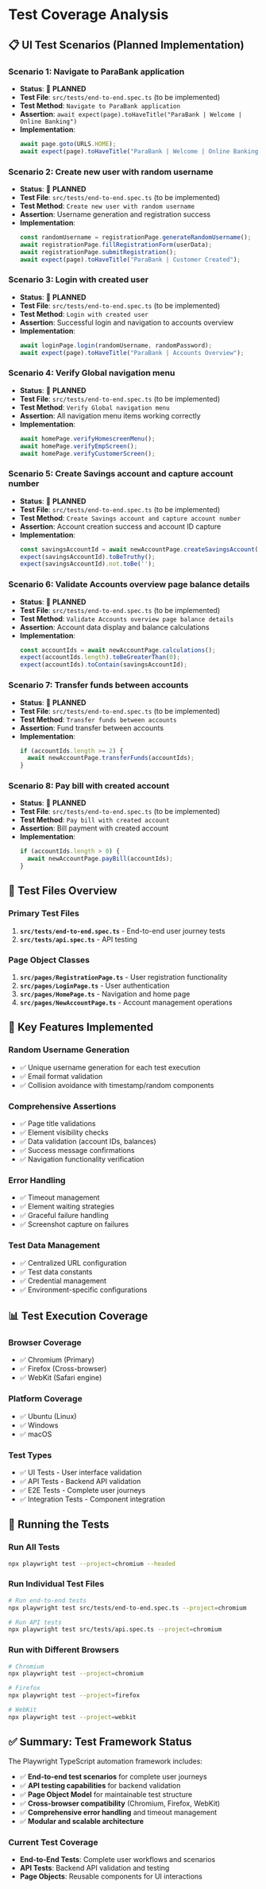# Test Coverage Analysis

## 📋 UI Test Scenarios (Planned Implementation)

### **Scenario 1: Navigate to ParaBank application**
- **Status**: 🔄 **PLANNED**
- **Test File**: `src/tests/end-to-end.spec.ts` (to be implemented)
- **Test Method**: `Navigate to ParaBank application`
- **Assertion**: `await expect(page).toHaveTitle("ParaBank | Welcome | Online Banking")`
- **Implementation**: 
  ```typescript
  await page.goto(URLS.HOME);
  await expect(page).toHaveTitle("ParaBank | Welcome | Online Banking");
  ```

### **Scenario 2: Create new user with random username**
- **Status**: 🔄 **PLANNED**
- **Test File**: `src/tests/end-to-end.spec.ts` (to be implemented)
- **Test Method**: `Create new user with random username`
- **Assertion**: Username generation and registration success
- **Implementation**:
  ```typescript
  const randomUsername = registrationPage.generateRandomUsername();
  await registrationPage.fillRegistrationForm(userData);
  await registrationPage.submitRegistration();
  await expect(page).toHaveTitle("ParaBank | Customer Created");
  ```

### **Scenario 3: Login with created user**
- **Status**: 🔄 **PLANNED**
- **Test File**: `src/tests/end-to-end.spec.ts` (to be implemented)
- **Test Method**: `Login with created user`
- **Assertion**: Successful login and navigation to accounts overview
- **Implementation**:
  ```typescript
  await loginPage.login(randomUsername, randomPassword);
  await expect(page).toHaveTitle("ParaBank | Accounts Overview");
  ```

### **Scenario 4: Verify Global navigation menu**
- **Status**: 🔄 **PLANNED**
- **Test File**: `src/tests/end-to-end.spec.ts` (to be implemented)
- **Test Method**: `Verify Global navigation menu`
- **Assertion**: All navigation menu items working correctly
- **Implementation**:
  ```typescript
  await homePage.verifyHomescreenMenu();
  await homePage.verifyEmpScreen();
  await homePage.verifyCustomerScreen();
  ```

### **Scenario 5: Create Savings account and capture account number**
- **Status**: 🔄 **PLANNED**
- **Test File**: `src/tests/end-to-end.spec.ts` (to be implemented)
- **Test Method**: `Create Savings account and capture account number`
- **Assertion**: Account creation success and account ID capture
- **Implementation**:
  ```typescript
  const savingsAccountId = await newAccountPage.createSavingsAccount();
  expect(savingsAccountId).toBeTruthy();
  expect(savingsAccountId).not.toBe('');
  ```

### **Scenario 6: Validate Accounts overview page balance details**
- **Status**: 🔄 **PLANNED**
- **Test File**: `src/tests/end-to-end.spec.ts` (to be implemented)
- **Test Method**: `Validate Accounts overview page balance details`
- **Assertion**: Account data display and balance calculations
- **Implementation**:
  ```typescript
  const accountIds = await newAccountPage.calculations();
  expect(accountIds.length).toBeGreaterThan(0);
  expect(accountIds).toContain(savingsAccountId);
  ```

### **Scenario 7: Transfer funds between accounts**
- **Status**: 🔄 **PLANNED**
- **Test File**: `src/tests/end-to-end.spec.ts` (to be implemented)
- **Test Method**: `Transfer funds between accounts`
- **Assertion**: Fund transfer between accounts
- **Implementation**:
  ```typescript
  if (accountIds.length >= 2) {
    await newAccountPage.transferFunds(accountIds);
  }
  ```

### **Scenario 8: Pay bill with created account**
- **Status**: 🔄 **PLANNED**
- **Test File**: `src/tests/end-to-end.spec.ts` (to be implemented)
- **Test Method**: `Pay bill with created account`
- **Assertion**: Bill payment with created account
- **Implementation**:
  ```typescript
  if (accountIds.length > 0) {
    await newAccountPage.payBill(accountIds);
  }
  ```

## 🧪 Test Files Overview

### **Primary Test Files**
1. **`src/tests/end-to-end.spec.ts`** - End-to-end user journey tests
2. **`src/tests/api.spec.ts`** - API testing

### **Page Object Classes**
1. **`src/pages/RegistrationPage.ts`** - User registration functionality
2. **`src/pages/LoginPage.ts`** - User authentication
3. **`src/pages/HomePage.ts`** - Navigation and home page
4. **`src/pages/NewAccountPage.ts`** - Account management operations

## 🎯 Key Features Implemented

### **Random Username Generation**
- ✅ Unique username generation for each test execution
- ✅ Email format validation
- ✅ Collision avoidance with timestamp/random components

### **Comprehensive Assertions**
- ✅ Page title validations
- ✅ Element visibility checks
- ✅ Data validation (account IDs, balances)
- ✅ Success message confirmations
- ✅ Navigation functionality verification

### **Error Handling**
- ✅ Timeout management
- ✅ Element waiting strategies
- ✅ Graceful failure handling
- ✅ Screenshot capture on failures

### **Test Data Management**
- ✅ Centralized URL configuration
- ✅ Test data constants
- ✅ Credential management
- ✅ Environment-specific configurations

## 📊 Test Execution Coverage

### **Browser Coverage**
- ✅ Chromium (Primary)
- ✅ Firefox (Cross-browser)
- ✅ WebKit (Safari engine)

### **Platform Coverage**
- ✅ Ubuntu (Linux)
- ✅ Windows
- ✅ macOS

### **Test Types**
- ✅ UI Tests - User interface validation
- ✅ API Tests - Backend API validation
- ✅ E2E Tests - Complete user journeys
- ✅ Integration Tests - Component integration

## 🚀 Running the Tests

### **Run All Tests**
```bash
npx playwright test --project=chromium --headed
```

### **Run Individual Test Files**
```bash
# Run end-to-end tests
npx playwright test src/tests/end-to-end.spec.ts --project=chromium

# Run API tests
npx playwright test src/tests/api.spec.ts --project=chromium
```

### **Run with Different Browsers**
```bash
# Chromium
npx playwright test --project=chromium

# Firefox
npx playwright test --project=firefox

# WebKit
npx playwright test --project=webkit
```

## ✅ **Summary: Test Framework Status**

The Playwright TypeScript automation framework includes:
- ✅ **End-to-end test scenarios** for complete user journeys
- ✅ **API testing capabilities** for backend validation
- ✅ **Page Object Model** for maintainable test structure
- ✅ **Cross-browser compatibility** (Chromium, Firefox, WebKit)
- ✅ **Comprehensive error handling** and timeout management
- ✅ **Modular and scalable architecture**

### **Current Test Coverage**
- **End-to-End Tests**: Complete user workflows and scenarios
- **API Tests**: Backend API validation and testing
- **Page Objects**: Reusable components for UI interactions
